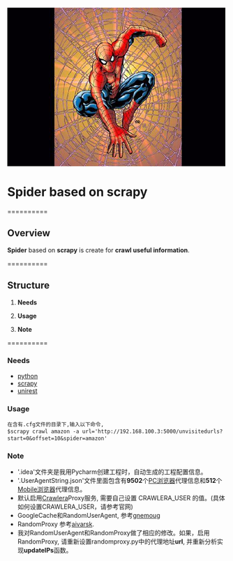 
![spider icon](./spiderman.png)

# Spider based on scrapy

==========

## Overview

**Spider** based on **scrapy** is create for **crawl useful information**.

==========

## Structure
1. **Needs**

2. **Usage**

3. **Note**


==========

### Needs
* [python](https://www.python.org/downloads/)
* [scrapy](http://doc.scrapy.org/en/latest/)
* [unirest](http://unirest.io/python.html)


### Usage
	在含有.cfg文件的目录下,输入以下命令,
	$scrapy crawl amazon -a url='http://192.168.100.3:5000/unvisitedurls?start=0&offset=10&spider=amazon'


### Note
* '.idea'文件夹是我用Pycharm创建工程时，自动生成的工程配置信息。
* '.UserAgentString.json'文件里面包含有**9502**个[PC浏览器](http://www.useragentstring.com/pages/Browserlist/)代理信息和**512**个[Mobile浏览器](http://www.useragentstring.com/pages/Mobile%20Browserlist/)代理信息。
* 默认启用[Crawlera](http://scrapinghub.com/crawlera/)Proxy服务, 需要自己设置 CRAWLERA_USER 的值。(具体如何设置CRAWLERA_USER，请参考官网)
* GoogleCache和RandomUserAgent, 参考[gnemoug](https://github.com/gnemoug/distribute_crawler/tree/master/woaidu_crawler/woaidu_crawler/contrib/downloadmiddleware)
* RandomProxy 参考[aivarsk](https://github.com/aivarsk/scrapy-proxies).
* 我对RandomUserAgent和RandomProxy做了相应的修改。如果，启用RandomProxy, 请重新设置randomproxy.py中的代理地址**url**, 并重新分析实现**updateIPs**函数。
